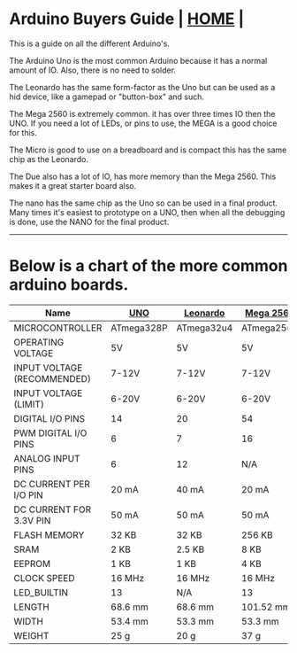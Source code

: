 # Arduino Buyers Guide  | [HOME](README.md) |

 This is a guide on all the different Arduino's.

 The Arduino Uno is the most common Arduino because it has a normal amount of IO. Also, there is no need to solder.

 The Leonardo has the same form-factor as the Uno but can be used as a hid device, like a gamepad or "button-box" and such.

 The Mega 2560 is extremely common. it has over three times IO then the UNO. If you need a lot of LEDs, or pins to use, the MEGA is a good choice for this.

The Micro is good to use on a breadboard and is compact this has the same chip as the Leonardo.

The Due also has a lot of IO, has more memory than the Mega 2560. This makes it a great starter board also.

The nano has the same chip as the Uno so can be used in a final product. Many times it's easiest to prototype on a UNO, then when all the debugging is done, use the NANO for the final product.

---

# Below is a chart of the more common arduino boards.

| Name                        | [UNO](https://store.arduino.cc/products/arduino-uno-rev3)        | [Leonardo](https://store.arduino.cc/products/arduino-leonardo-with-headers)   | [Mega 2560](https://store.arduino.cc/products/arduino-mega-2560-rev3)  | [Micro](https://store.arduino.cc/products/arduino-micro)      | [Due](https://store.arduino.cc/products/arduino-due)         | [nano](https://store-usa.arduino.cc/products/arduino-nano?selectedStore=us)      |
| --------------------------- | ---------- | ---------- | ---------- | ---------- | ----------- | --------- |
| MICROCONTROLLER             | ATmega328P | ATmega32u4 | ATmega2560 | ATmega32U4 | AT91SAM3X8E | ATmega328 |
| OPERATING VOLTAGE           | 5V         | 5V         | 5V         | 5V         | 3.3V        | 5 V       |
| INPUT VOLTAGE (RECOMMENDED) | 7-12V      | 7-12V      | 7-12V      | 7-12V      | 7-12V       | 7-12V     |
| INPUT VOLTAGE (LIMIT)       | 6-20V      | 6-20V      | 6-20V      | N/A        | 6-16V       | 8         |
| DIGITAL I/O PINS            | 14         | 20         | 54         | 20         | 54          | 22        |
| PWM DIGITAL I/O PINS        | 6          | 7          | 16         | 7          | N/A         | 6         |
| ANALOG INPUT PINS           | 6          | 12         | N/A        | 12         | 12          | N/A       |
| DC CURRENT PER I/O PIN      | 20 mA      | 40 mA      | 20 mA      | 20 mA      | 2 (DAC)     | 40 mA     |
| DC CURRENT FOR 3.3V PIN     | 50 mA      | 50 mA      | 50 mA      | 50 mA      | 130 mA      | N/A       |
| FLASH MEMORY                | 32 KB      | 32 KB      | 256 KB     | 32 KB      | 800 mA      | N/A       |
| SRAM                        | 2 KB       | 2.5 KB     | 8 KB       | 2.5 KB     | 800 mA      | 32 KB     |
| EEPROM                      | 1 KB       | 1 KB       | 4 KB       | 1 KB       | 512 KB      | 2 KB      |
| CLOCK SPEED                 | 16 MHz     | 16 MHz     | 16 MHz     | 16 MHz     | 96 KB       | 16 MHz    |
| LED\_BUILTIN                | 13         | N/A        | 13         | 13         | 84 MHz      | 1 KB      |
| LENGTH                      | 68.6 mm    | 68.6 mm    | 101.52 mm  | 48 mm      | 101.52 mm   | 18 mm     |
| WIDTH                       | 53.4 mm    | 53.3 mm    | 53.3 mm    | 18 mm      | 53.3 mm     | 45 mm     |
| WEIGHT                      | 25 g       | 20 g       | 37 g       | 13 g       | 36 g        | 7 g       |
